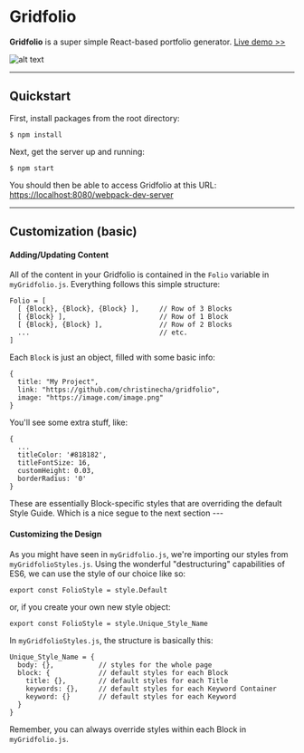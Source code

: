 **Gridfolio**
===============

**Gridfolio** is a super simple React-based portfolio generator. [Live demo >>](http://christinecha.github.io/gridfolio/)

![alt text](http://christinecha.github.io/gridfolio/src/assets/Gridfolio_preview.gif)

-------------

## Quickstart

First, install packages from the root directory:

```
$ npm install
```

Next, get the server up and running:

```
$ npm start
```


You should then be able to access Gridfolio at this URL:
<https://localhost:8080/webpack-dev-server>

-------------

## Customization (basic)

#### Adding/Updating Content

All of the content in your Gridfolio is contained in the `Folio` variable in `myGridfolio.js`. Everything follows this simple structure:

```
Folio = [
  [ {Block}, {Block}, {Block} ],     // Row of 3 Blocks
  [ {Block} ],                       // Row of 1 Block
  [ {Block}, {Block} ],              // Row of 2 Blocks
  ...                                // etc.
]
```

Each `Block` is just an object, filled with some basic info:

```
{
  title: "My Project",
  link: "https://github.com/christinecha/gridfolio",
  image: "https://image.com/image.png"
}
```

You'll see some extra stuff, like:

```
{
  ...
  titleColor: '#818182',
  titleFontSize: 16,
  customHeight: 0.03,
  borderRadius: '0'
}
```

These are essentially Block-specific styles that are overriding the default Style Guide. Which is a nice segue to the next section ---


#### Customizing the Design

As you might have seen in `myGridfolio.js`, we're importing our styles from `myGridfolioStyles.js`. Using the wonderful "destructuring" capabilities of ES6, we can use the style of our choice like so:

```
export const FolioStyle = style.Default
```

or, if you create your own new style object:

```
export const FolioStyle = style.Unique_Style_Name
```

In `myGridfolioStyles.js`, the structure is basically this:

```
Unique_Style_Name = {
  body: {},           // styles for the whole page
  block: {            // default styles for each Block
    title: {},        // default styles for each Title
    keywords: {},     // default styles for each Keyword Container
    keyword: {}       // default styles for each Keyword
  }
}
```

Remember, you can always override styles within each Block in `myGridfolio.js`.
